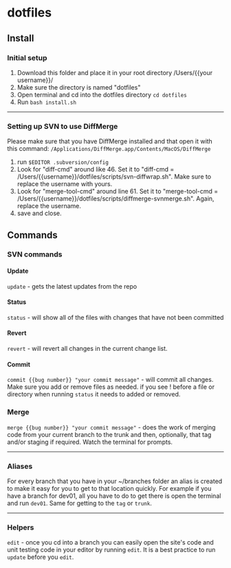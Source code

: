# dotfiles

## Install

### Initial setup

1. Download this folder and place it in your root directory /Users/{{your username}}/
2. Make sure the directory is named "dotfiles"
3. Open terminal and cd into the dotfiles directory `cd dotfiles`
4. Run `bash install.sh`

---

### Setting up SVN to use DiffMerge

Please make sure that you have DiffMerge installed and that open it with this command: 
`/Applications/DiffMerge.app/Contents/MacOS/DiffMerge`

1. run `$EDITOR .subversion/config`
2. Look for "diff-cmd" around like 46.  Set it to "diff-cmd = /Users/{{username}}/dotfiles/scripts/svn-diffwrap.sh".  Make sure to replace the username with yours.
3. Look for "merge-tool-cmd" around line 61.  Set it to "merge-tool-cmd = /Users/{{username}}/dotfiles/scripts/diffmerge-svnmerge.sh". Again, replace the username.
4. save and close.

## Commands

### SVN commands

#### Update
`update` - gets the latest updates from the repo

#### Status
`status` - will show all of the files with changes that have not been committed

#### Revert
`revert` - will revert all changes in the current change list.

#### Commit 
`commit {{bug number}} "your commit message"` - will commit all changes.  Make sure you add or remove files as needed.  if you see ! before a file or directory when running `status` it needs to added or removed.

### Merge
`merge {{bug number}} "your commit message"` - does the work of merging code from your current branch to the trunk and then, optionally, that tag and/or staging if required.  Watch the terminal for prompts.

---

### Aliases

For every branch that you have in your ~/branches folder an alias is created to make it easy for you to get to that location quickly.  For example if you have a branch for dev01, all you have to do to get there is open the terminal and run `dev01`.  Same for getting to the `tag` or `trunk`.

---

### Helpers

`edit` - once you cd into a branch you can easily open the site's code and unit testing code in your editor by running `edit`.  It is a best practice to run `update` before you `edit`.


